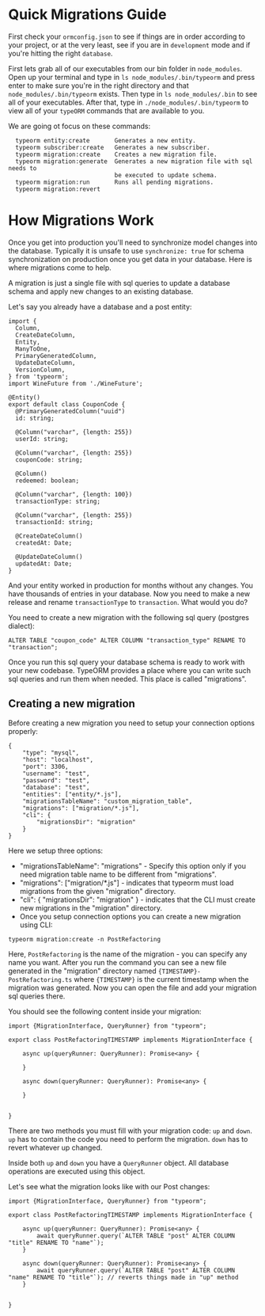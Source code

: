 # Quick Migrations Guide

First check your `ormconfig.json` to see if things are in order according to your project, or at the very least, see if you are in `development` mode and if you're hitting the right `database`.

First lets grab all of our executables from our bin folder in `node_modules`. Open up your terminal and type in `ls node_modules/.bin/typeorm` and press enter to make sure you're in the right directory and that `node_modules/.bin/typeorm` exists. Then type in `ls node_modules/.bin` to see all of your executables. After that, type in `./node_modules/.bin/typeorm` to view all of your `typeORM` commands that are available to you.

We are going ot focus on these commands:

```
  typeorm entity:create       Generates a new entity.
  typeorm subscriber:create   Generates a new subscriber.
  typeorm migration:create    Creates a new migration file.
  typeorm migration:generate  Generates a new migration file with sql needs to
                              be executed to update schema.
  typeorm migration:run       Runs all pending migrations.
  typeorm migration:revert 
```

# How Migrations Work

Once you get into production you'll need to synchronize model changes into the database. Typically it is unsafe to use `synchronize: true` for schema synchronization on production once you get data in your database. Here is where migrations come to help.

A migration is just a single file with sql queries to update a database schema and apply new changes to an existing database.

Let's say you already have a database and a post entity:

```
import {
  Column,
  CreateDateColumn,
  Entity,
  ManyToOne,
  PrimaryGeneratedColumn,
  UpdateDateColumn,
  VersionColumn,
} from 'typeorm';
import WineFuture from './WineFuture';

@Entity()
export default class CouponCode {
  @PrimaryGeneratedColumn("uuid")
  id: string;

  @Column("varchar", {length: 255})
  userId: string;

  @Column("varchar", {length: 255})
  couponCode: string;

  @Column()
  redeemed: boolean;

  @Column("varchar", {length: 100})
  transactionType: string;

  @Column("varchar", {length: 255})
  transactionId: string;

  @CreateDateColumn()
  createdAt: Date;

  @UpdateDateColumn()
  updatedAt: Date;
}
```

And your entity worked in production for months without any changes. You have thousands of entries in your database.
Now you need to make a new release and rename `transactionType` to `transaction`. What would you do?

You need to create a new migration with the following sql query (postgres dialect):

```
ALTER TABLE "coupon_code" ALTER COLUMN "transaction_type" RENAME TO "transaction";
```

Once you run this sql query your database schema is ready to work with your new codebase. TypeORM provides a place where you can write such sql queries and run them when needed. This place is called "migrations".

## Creating a new migration

Before creating a new migration you need to setup your connection options properly:

```
{
    "type": "mysql",
    "host": "localhost",
    "port": 3306,
    "username": "test",
    "password": "test",
    "database": "test",
    "entities": ["entity/*.js"],
    "migrationsTableName": "custom_migration_table",
    "migrations": ["migration/*.js"],
    "cli": {
        "migrationsDir": "migration"
    }
}
```

Here we setup three options:

- "migrationsTableName": "migrations" - Specify this option only if you need migration table name to be different from "migrations".
- "migrations": ["migration/*.js"] - indicates that typeorm must load migrations from the given "migration" directory.
- "cli": { "migrationsDir": "migration" } - indicates that the CLI must create new migrations in the "migration" directory.
- Once you setup connection options you can create a new migration using CLI:

```
typeorm migration:create -n PostRefactoring
```

Here, `PostRefactoring` is the name of the migration - you can specify any name you want. After you run the command you can see a new file generated in the "migration" directory named `{TIMESTAMP}-PostRefactoring.ts` where `{TIMESTAMP}` is the current timestamp when the migration was generated. Now you can open the file and add your migration sql queries there.

You should see the following content inside your migration:

```
import {MigrationInterface, QueryRunner} from "typeorm";

export class PostRefactoringTIMESTAMP implements MigrationInterface {
    
    async up(queryRunner: QueryRunner): Promise<any> {
        
    }

    async down(queryRunner: QueryRunner): Promise<any> { 
        
    }

    
}
```

There are two methods you must fill with your migration code: `up` and `down`. `up` has to contain the code you need to perform the migration. `down` has to revert whatever up changed.

Inside both `up` and `down` you have a `QueryRunner` object. All database operations are executed using this object.

Let's see what the migration looks like with our Post changes:

```
import {MigrationInterface, QueryRunner} from "typeorm";

export class PostRefactoringTIMESTAMP implements MigrationInterface {
    
    async up(queryRunner: QueryRunner): Promise<any> {
        await queryRunner.query(`ALTER TABLE "post" ALTER COLUMN "title" RENAME TO "name"`);
    }

    async down(queryRunner: QueryRunner): Promise<any> { 
        await queryRunner.query(`ALTER TABLE "post" ALTER COLUMN "name" RENAME TO "title"`); // reverts things made in "up" method
    }

    
}
```